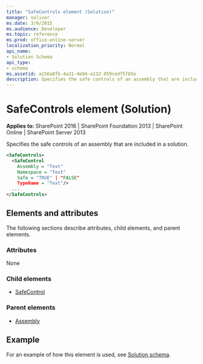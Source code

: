 ```yaml
---
title: "SafeControls element (Solution)"
manager: soliver
ms.date: 3/9/2015
ms.audience: Developer
ms.topic: reference
ms.prod: office-online-server
localization_priority: Normal
api_name:
- Solution Schema
api_type:
- schema
ms.assetid: a156a8fb-4a31-4e84-a132-859cedf5fb5e
description: Specifies the safe controls of an assembly that are included in a solution.
---
```


# SafeControls element (Solution)

**Applies to:** SharePoint 2016 | SharePoint Foundation 2013 | SharePoint Online | SharePoint Server 2013
  
Specifies the safe controls of an assembly that are included in a solution.
  
```XML
<SafeControls>
  <SafeControl
    Assembly = "Text"
    Namespace = "Text"
    Safe = "TRUE" | "FALSE"
    TypeName = "Text"/>
  ...
</SafeControls>
```

## Elements and attributes

The following sections describe attributes, child elements, and parent elements.

### Attributes

None
   
### Child elements

- [SafeControl](safecontrol-element-solution.md)
   
### Parent elements

- [Assembly](assembly-element-solutionassemblies.md)
   
## Example

For an example of how this element is used, see [Solution schema](solution-schema.md).
  

